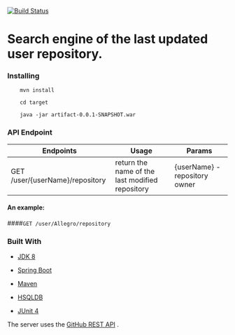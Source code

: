 [![Build Status](https://travis-ci.org/Mikbac/Repository-search-engine.svg?branch=master)](https://travis-ci.org/Mikbac/Repository-search-engine)

# Search engine of the last updated user repository.

### Installing
```
    mvn install
```
```
    cd target
```
```    
    java -jar artifact-0.0.1-SNAPSHOT.war
```

### API Endpoint

|Endpoints|Usage|Params|
|---|---|---|
|GET /user/{userName}/repository|return the name of the last modified repository|{userName} - repository owner|

#### An example: 
####```GET /user/Allegro/repository```

### Built With

* [JDK 8](https://www.oracle.com/technetwork/java/index.html)

* [Spring Boot](https://spring.io/projects/spring-boot) 

* [Maven](https://maven.apache.org/)

* [HSQLDB](http://hsqldb.org/)

* [JUnit 4](https://junit.org/junit4/)

The server uses the [GitHub REST API](https://developer.github.com/v3/) . 
